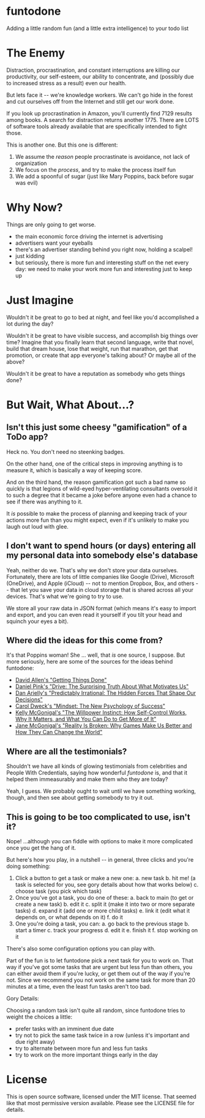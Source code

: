 # funtodone
Adding a little random fun (and a little extra intelligence) to your todo list

# The Enemy

Distraction, procrastination, and constant interruptions are killing our productivity, our self-esteem, our ability
to concentrate, and (possibly due to increased stress as a result) even our health. 

But lets face it -- we're knowledge workers. We can't go hide in the forest and cut ourselves off from the Internet
and still get our work done. 

If you look up procrastination in Amazon, you'll currently find 7129 results among books.
A search for distraction returns another 1775. There are LOTS of software tools already available
that are specifically intended to fight those.

This is another one. But this one is different:

 1. We assume the _*reason*_ people procrastinate is avoidance, not lack of organization
 2. We focus on the _*process*_, and try to make the process itself fun
 3. We add a spoonful of sugar (just like Mary Poppins, back before sugar was evil)

# Why Now?

Things are only going to get worse. 

  * the main economic force driving the internet is advertising
  * advertisers want your eyeballs
  * there's an advertiser standing behind you right now, holding a scalpel!
  * just kidding
  * but seriously, there is more fun and interesting stuff on the net every day: we need to make your work more fun and interesting just to keep up

# Just Imagine

Wouldn't it be great to go to bed at night, and feel like you'd accomplished a lot during the day?

Wouldn't it be great to have visible success, and accomplish big things over time? Imagine that you finally learn
that second language, write that novel, build that dream house, lose that weight, run that marathon,
get that promotion, or create that app everyone's talking about? Or maybe all of the above?

Wouldn't it be great to have a reputation as somebody who gets things done?

# But Wait, What About...?

## Isn't this just some cheesy "gamification" of a ToDo app?

Heck no. You don't need no steenking badges. 

On the other hand, one of the critical steps in improving anything is to measure it, which is basically a way of keeping score.

And on the third hand, the reason gamification got such a bad name so quickly is that legions of wild-eyed hyper-ventilating consultants
oversold it to such a degree that it became a joke before anyone even had a chance to see if there was anything to it.

It *is* possible to make the process of planning and keeping track of your actions more fun than you might expect, even if it's
unlikely to make you laugh out loud with glee.

## I don't want to spend hours (or days) entering all my personal data into somebody else's database

Yeah, neither do we. That's why we don't store your data ourselves. Fortunately, there are lots of little companies like
Google (Drive), Microsoft (OneDrive), and Apple (iCloud) -- not to mention Dropbox, Box, and others -- that let you save
your data in cloud storage that is shared across all your devices. That's what we're going to try to use.

We store all your raw data in JSON format (which means it's easy to import and export, and you can even read it yourself if
you tilt your head and squinch your eyes a bit).

## Where did the ideas for this come from?

It's that Poppins woman! She ... well, that *is* one source, I suppose. But more seriously, here are some of the
sources for the ideas behind funtodone:

 * [David Allen's "Getting Things Done"](http://gettingthingsdone.com/)
 * [Daniel Pink's "Drive: The Surprising Truth About What Motivates Us"](http://www.amazon.com/Drive-Surprising-Truth-About-Motivates/dp/1594484805)
 * [Dan Arielly's "Predictably Irrational: The Hidden Forces That Shape Our Decisions"](http://www.amazon.com/Predictably-Irrational-Revised-Expanded-Edition/dp/0061353248)
 * [Carol Dweck's "Mindset: The New Psychology of Success"](http://www.amazon.com/Mindset-Psychology-Success-Carol-Dweck/dp/0345472322)
 * [Kelly McGonigal's "The Willpower Instinct: How Self-Control Works, Why It Matters, and What You Can Do to Get More of It"](http://www.amazon.com/Willpower-Instinct-Self-Control-Works-Matters-ebook/dp/B005ERIRZE)
 * [Jane McGonigal's "Reality Is Broken: Why Games Make Us Better and How They Can Change the World"](http://www.amazon.com/Reality-Broken-Games-Better-Change-ebook/dp/B004G8Q1Q4)

## Where are all the testimonials?

Shouldn't we have all kinds of glowing testimonials from celebrities and People With Credentials, saying how
wonderful _funtodone_ is, and that it helped them immeasurably and make them who they are today?

Yeah, I guess. We probably ought to wait until we have something working, though, and then see about getting somebody to try it out.

## This is going to be too complicated to use, isn't it?

Nope! ...although you can fiddle with options to make it more complicated once you get the hang of it.

But here's how you play, in a nutshell -- in general, three clicks and you're doing something:

  1. Click a button to get a task or make a new one:
    a. new task
    b. hit me! (a task is selected for you, see gory details about how that works below)
    c. choose task (you pick which task)
  2. Once you've got a task, you do one of these:
    a. back to main (to get or create a new task)
    b. edit it
    c. split it (make it into two or more separate tasks)
    d. expand it (add one or more child tasks)
    e. link it (edit what it depends on, or what depends on it)
    f. do it
  3. One you're doing a task, you can:
    a. go back to the previous stage
    b. start a timer
    c. track your progress
    d. edit it
    e. finish it
    f. stop working on it

There's also some configuration options you can play with.

Part of the fun is to let funtodone pick a next task for you to work on. That way if you've got 
some tasks that are urgent but less fun than others, you can either avoid them if you're lucky,
or get them out of the way if you're not. Since we recommend you not work on the same task for
more than 20 minutes at a time, even the least fun tasks aren't too bad.

Gory Details:

Choosing a random task isn't quite all random, since funtodone tries to weight the choices a little:
  * prefer tasks with an imminent due date
  * try not to pick the same task twice in a row (unless it's important and due right away)
  * try to alternate between more fun and less fun tasks
  * try to work on the more important things early in the day


# License

This is open source software, licensed under the MIT license. That seemed like that most permissive
version available. Please see the LICENSE file for details.

